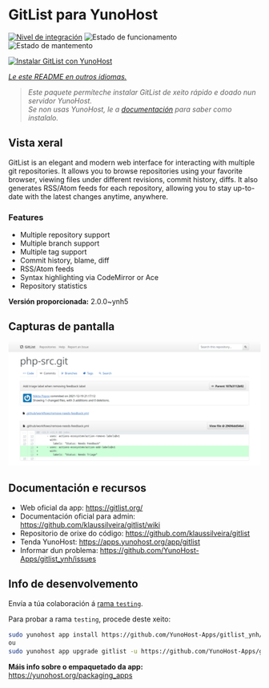<!--
NOTA: Este README foi creado automáticamente por <https://github.com/YunoHost/apps/tree/master/tools/readme_generator>
NON debe editarse manualmente.
-->

# GitList para YunoHost

[![Nivel de integración](https://dash.yunohost.org/integration/gitlist.svg)](https://dash.yunohost.org/appci/app/gitlist) ![Estado de funcionamento](https://ci-apps.yunohost.org/ci/badges/gitlist.status.svg) ![Estado de mantemento](https://ci-apps.yunohost.org/ci/badges/gitlist.maintain.svg)

[![Instalar GitList con YunoHost](https://install-app.yunohost.org/install-with-yunohost.svg)](https://install-app.yunohost.org/?app=gitlist)

*[Le este README en outros idiomas.](./ALL_README.md)*

> *Este paquete permíteche instalar GitList de xeito rápido e doado nun servidor YunoHost.*  
> *Se non usas YunoHost, le a [documentación](https://yunohost.org/install) para saber como instalalo.*

## Vista xeral

GitList is an elegant and modern web interface for interacting with multiple git repositories. It allows you to browse repositories using your favorite browser, viewing files under different revisions, commit history, diffs. It also generates RSS/Atom feeds for each repository, allowing you to stay up-to-date with the latest changes anytime, anywhere.

### Features

- Multiple repository support
- Multiple branch support
- Multiple tag support
- Commit history, blame, diff
- RSS/Atom feeds
- Syntax highlighting via CodeMirror or Ace
- Repository statistics


**Versión proporcionada:** 2.0.0~ynh5

## Capturas de pantalla

![Captura de pantalla de GitList](./doc/screenshots/screenshot.png)

## Documentación e recursos

- Web oficial da app: <https://gitlist.org/>
- Documentación oficial para admin: <https://github.com/klaussilveira/gitlist/wiki>
- Repositorio de orixe do código: <https://github.com/klaussilveira/gitlist>
- Tenda YunoHost: <https://apps.yunohost.org/app/gitlist>
- Informar dun problema: <https://github.com/YunoHost-Apps/gitlist_ynh/issues>

## Info de desenvolvemento

Envía a túa colaboración á [rama `testing`](https://github.com/YunoHost-Apps/gitlist_ynh/tree/testing).

Para probar a rama `testing`, procede deste xeito:

```bash
sudo yunohost app install https://github.com/YunoHost-Apps/gitlist_ynh/tree/testing --debug
ou
sudo yunohost app upgrade gitlist -u https://github.com/YunoHost-Apps/gitlist_ynh/tree/testing --debug
```

**Máis info sobre o empaquetado da app:** <https://yunohost.org/packaging_apps>
